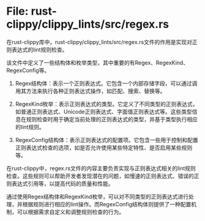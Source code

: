 # File: rust-clippy/clippy_lints/src/regex.rs

在rust-clippy库中，rust-clippy/clippy_lints/src/regex.rs文件的作用是实现对正则表达式的lint规则检查。

该文件中定义了一些结构体和枚举类型，其中重要的有Regex、RegexKind、RegexConfig等。

1. Regex结构体：表示一个正则表达式。它包含一个内部存储字段，可以通过调用其方法来执行各种正则表达式操作，如匹配、搜索、替换等。

2. RegexKind枚举：表示正则表达式的类型。它定义了不同类型的正则表达式，如普通正则表达式、Unicode正则表达式、字面值正则表达式等。这些类型信息在规则检查时用于确定当前处理的正则表达式的类型，并基于类型执行相应的lint规则。

3. RegexConfig结构体：表示正则表达式的配置项。它包含一些用于控制和配置正则表达式检查的选项，如是否允许使用某些特定特性、是否启用某些规则等。

在rust-clippy中，regex.rs文件的内容主要负责实现与正则表达式相关的lint规则检查。这些规则可以帮助开发者发现潜在的问题，如慢速的正则表达式、错误的正则表达式引用等，以提高代码的质量和性能。

通过使用Regex结构体和RegexKind枚举，可以对不同类型的正则表达式进行处理，并根据规则进行相应的lint操作。而RegexConfig结构体则提供了一种配置机制，可以根据需求自定义和调整规则检查的行为。

